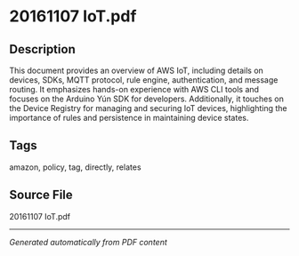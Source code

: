 # 20161107 IoT.pdf

## Description
This document provides an overview of AWS IoT, including details on devices, SDKs, MQTT protocol, rule engine, authentication, and message routing. It emphasizes hands-on experience with AWS CLI tools and focuses on the Arduino Yún SDK for developers. Additionally, it touches on the Device Registry for managing and securing IoT devices, highlighting the importance of rules and persistence in maintaining device states.
## Tags
amazon, policy, tag, directly, relates

## Source File
20161107 IoT.pdf

---
*Generated automatically from PDF content*

